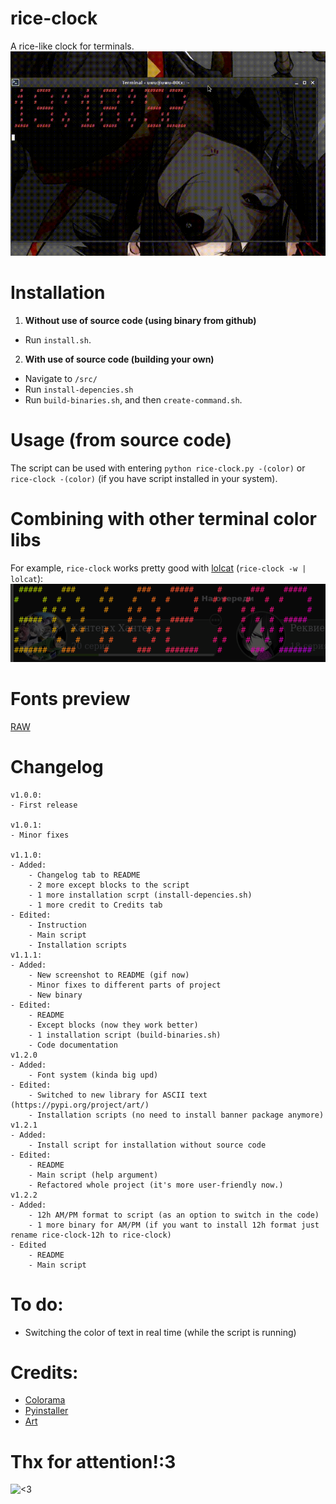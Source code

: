 # rice-clock
A rice-like clock for terminals. <br > 
![Screenshot](ghoulss.gif)

# Installation
1. **Without use of source code (using binary from github)** <br >
 - Run `install.sh`.
2. **With use of source code (building your own)** <br >
 - Navigate to `/src/`
 - Run `install-depencies.sh`
 - Run `build-binaries.sh`, and then `create-command.sh`.

# Usage (from source code)
The script can be used with entering `python rice-clock.py -(color)` or `rice-clock -(color)` (if you have script installed in your system).

# Combining with other terminal color libs
For example, `rice-clock` works pretty good with [lolcat](https://github.com/busyloop/lolcat) (`rice-clock -w | lolcat`): <br >
![Gradient](gradient.png)

# Fonts preview
[RAW](https://raw.githubusercontent.com/sepandhaghighi/art/master/FontList.ipynb)

# Changelog
```
v1.0.0:
- First release

v1.0.1:
- Minor fixes

v1.1.0:
- Added:
	- Changelog tab to README
	- 2 more except blocks to the script
	- 1 more installation scrpt (install-depencies.sh)
	- 1 more credit to Credits tab
- Edited:
	- Instruction
	- Main script
	- Installation scripts
v1.1.1:
- Added:
	- New screenshot to README (gif now)
	- Minor fixes to different parts of project
	- New binary
- Edited:
	- README
	- Except blocks (now they work better)
	- 1 installation script (build-binaries.sh)
	- Code documentation
v1.2.0
- Added:
	- Font system (kinda big upd)
- Edited:
	- Switched to new library for ASCII text (https://pypi.org/project/art/)
	- Installation scripts (no need to install banner package anymore)
v1.2.1
- Added:
    - Install script for installation without source code
- Edited:
    - README
    - Main script (help argument)
	- Refactored whole project (it's more user-friendly now.)
v1.2.2
- Added:
    - 12h AM/PM format to script (as an option to switch in the code)
	- 1 more binary for AM/PM (if you want to install 12h format just rename rice-clock-12h to rice-clock)
- Edited
    - README
	- Main script
```

# To do:
- Switching the color of text in real time (while the script is running)

# Credits:
 - [Colorama](https://pypi.org/project/colorama/)
 - [Pyinstaller](https://pypi.org/project/pyinstaller/)
 - [Art](https://pypi.org/project/art/)

# Thx for attention!:3
![<3](https://cdn-anime-images-api.hisoka17.repl.co/images/cuddle49.gif)
